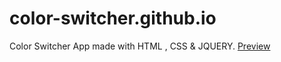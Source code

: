 # color-switcher.github.io
Color Switcher App made with HTML , CSS &amp; JQUERY.
[Preview](https://meherabsamir.github.io/color-switcher/)
